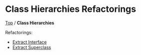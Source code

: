 <!--
GENERATED FILE - DO NOT EDIT
This file was generated by [MarkdownSnippets](https://github.com/SimonCropp/MarkdownSnippets).
Source File: /docs/ClassHierarchies/mdsource/README.source.md
To change this file edit the source file and then execute ./run_markdown_templates.sh.
-->

# Class Hierarchies Refactorings

[Top](../README.md) / **Class Hierarchies**

Refactorings:

* [Extract Interface](ExtractInterface.md)
* [Extract Superclass](ExtractSuperclass.md)
